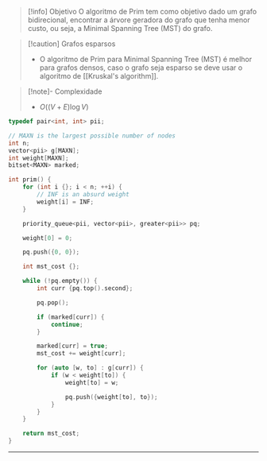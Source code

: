 > [!info] Objetivo
> O algoritmo de Prim tem como objetivo dado um grafo bidirecional, encontrar a árvore geradora do grafo que tenha menor custo, ou seja, a Minimal Spanning Tree (MST) do grafo.

> [!caution] Grafos esparsos
> - O algoritmo de Prim para Minimal Spanning Tree (MST) é melhor para grafos densos, caso o grafo seja esparso se deve usar o algoritmo de [[Kruskal's algorithm]].

> [!note]- Complexidade
> - $O((V + E) \log V)$

```cpp
typedef pair<int, int> pii;

// MAXN is the largest possible number of nodes
int n;
vector<pii> g[MAXN];
int weight[MAXN];
bitset<MAXN> marked;

int prim() {
    for (int i {}; i < n; ++i) {
		// INF is an absurd weight
        weight[i] = INF;
    }

    priority_queue<pii, vector<pii>, greater<pii>> pq;

    weight[0] = 0;

    pq.push({0, 0});

    int mst_cost {};

    while (!pq.empty()) {
        int curr {pq.top().second};

        pq.pop();

        if (marked[curr]) {
            continue;
        }

        marked[curr] = true;
        mst_cost += weight[curr];

        for (auto [w, to] : g[curr]) {
            if (w < weight[to]) {
                weight[to] = w;

                pq.push({weight[to], to});
            }
        }
    }

    return mst_cost;
}
```

---